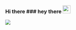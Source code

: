 ### Hi there ### hey there <img src="https://media.giphy.com/media/hvRJCLFzcasrR4ia7z/giphy.gif" width="25px">
<!--
**sManohar201/sManohar201** is a ✨ _special_ ✨ repository because its `README.md` (this file) appears on your GitHub profile.

Here are some ideas to get you started:

- 🔭 I’m currently working on ...
- 🌱 I’m currently learning ...
- 👯 I’m looking to collaborate on ...
- 🤔 I’m looking for help with ...
- 💬 Ask me about ...
- 📫 How to reach me: ...
- 😄 Pronouns: ...
- ⚡ Fun fact: ...
-->


![](https://github-readme-stats.vercel.app/api?username=sManohar201&show_icons=true&count_private=true&theme=radical)
